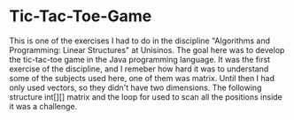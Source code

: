 # Tic-Tac-Toe-Game

This is one of the exercises I had to do in the discipline "Algorithms and Programming: Linear Structures" at Unisinos. The goal here was to develop the tic-tac-toe game in the Java programming language.
It was the first exercise of the discipline, and I remeber how hard it was to understand some of the subjects used here, one of them was matrix. Until then I had only used vectors, so they didn't have two dimensions.
The following structure int[][] matrix and the loop for used to scan all the positions inside it was a challenge.
